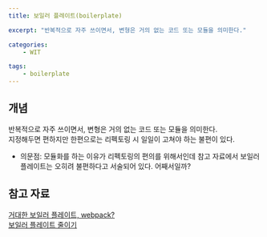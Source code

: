 ```yaml
---
title: 보일러 플레이트(boilerplate)

excerpt: "반복적으로 자주 쓰이면서, 변형은 거의 없는 코드 또는 모듈을 의미한다."

categories:
    - WIT

tags: 
    - boilerplate
---
```

## 개념
반복적으로 자주 쓰이면서, 변형은 거의 없는 코드 또는 모듈을 의미한다.  
지정해두면 편하지만 한편으로는 리펙토링 시 일일이 고쳐야 하는 불편이 있다.  
* 의문점: 모듈화를 하는 이유가 리펙토링의 편의를 위해서인데 참고 자료에서 보일러 플레이트는 오히려 불편하다고 서술되어 있다. 어째서일까?  

## 참고 자료
[거대한 보일러 플레이트, webpack?](https://brunch.co.kr/@kooslab/144)  
[보일러 플레이트 줄이기](https://medium.com/@charlezz/%EB%B3%B4%EC%9D%BC%EB%9F%AC%ED%94%8C%EB%A0%88%EC%9D%B4%ED%8A%B8-%EC%BD%94%EB%93%9C%EB%9E%80-boilerplate-code-83009a8d3297) 
<br>